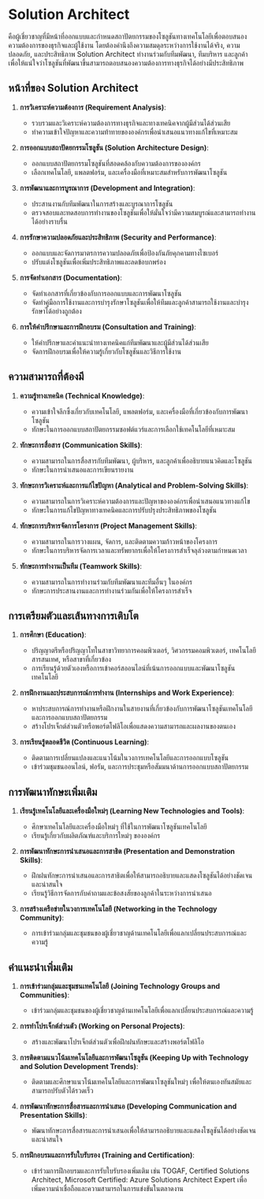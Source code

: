 # Solution Architect
คือผู้เชี่ยวชาญที่มีหน้าที่ออกแบบและกำหนดสถาปัตยกรรมของโซลูชันทางเทคโนโลยีเพื่อตอบสนองความต้องการของธุรกิจและผู้ใช้งาน โดยต้องคำนึงถึงความสมดุลระหว่างการใช้งานได้จริง, ความปลอดภัย, และประสิทธิภาพ Solution Architect ทำงานร่วมกับทีมพัฒนา, ทีมบริหาร และลูกค้าเพื่อให้แน่ใจว่าโซลูชันที่พัฒนาขึ้นสามารถตอบสนองความต้องการทางธุรกิจได้อย่างมีประสิทธิภาพ

## หน้าที่ของ Solution Architect

1. **การวิเคราะห์ความต้องการ (Requirement Analysis)**:
    - รวบรวมและวิเคราะห์ความต้องการทางธุรกิจและทางเทคนิคจากผู้มีส่วนได้ส่วนเสีย
    - ทำความเข้าใจปัญหาและความท้าทายขององค์กรเพื่อนำเสนอแนวทางแก้ไขที่เหมาะสม

2. **การออกแบบสถาปัตยกรรมโซลูชัน (Solution Architecture Design)**:
    - ออกแบบสถาปัตยกรรมโซลูชันที่สอดคล้องกับความต้องการขององค์กร
    - เลือกเทคโนโลยี, แพลตฟอร์ม, และเครื่องมือที่เหมาะสมสำหรับการพัฒนาโซลูชัน

3. **การพัฒนาและการบูรณาการ (Development and Integration)**:
    - ประสานงานกับทีมพัฒนาในการสร้างและบูรณาการโซลูชัน
    - ตรวจสอบและทดสอบการทำงานของโซลูชันเพื่อให้มั่นใจว่ามีความสมบูรณ์และสามารถทำงานได้อย่างราบรื่น

4. **การรักษาความปลอดภัยและประสิทธิภาพ (Security and Performance)**:
    - ออกแบบและจัดการมาตรการความปลอดภัยเพื่อป้องกันภัยคุกคามทางไซเบอร์
    - ปรับแต่งโซลูชันเพื่อเพิ่มประสิทธิภาพและลดข้อบกพร่อง

5. **การจัดทำเอกสาร (Documentation)**:
    - จัดทำเอกสารที่เกี่ยวข้องกับการออกแบบและการพัฒนาโซลูชัน
    - จัดทำคู่มือการใช้งานและการบำรุงรักษาโซลูชันเพื่อให้ทีมและลูกค้าสามารถใช้งานและบำรุงรักษาได้อย่างถูกต้อง

6. **การให้คำปรึกษาและการฝึกอบรม (Consultation and Training)**:
    - ให้คำปรึกษาและคำแนะนำทางเทคนิคแก่ทีมพัฒนาและผู้มีส่วนได้ส่วนเสีย
    - จัดการฝึกอบรมเพื่อให้ความรู้เกี่ยวกับโซลูชันและวิธีการใช้งาน

## ความสามารถที่ต้องมี

1. **ความรู้ทางเทคนิค (Technical Knowledge)**:
    - ความเข้าใจลึกซึ้งเกี่ยวกับเทคโนโลยี, แพลตฟอร์ม, และเครื่องมือที่เกี่ยวข้องกับการพัฒนาโซลูชัน
    - ทักษะในการออกแบบสถาปัตยกรรมซอฟต์แวร์และการเลือกใช้เทคโนโลยีที่เหมาะสม

2. **ทักษะการสื่อสาร (Communication Skills)**:
    - ความสามารถในการสื่อสารกับทีมพัฒนา, ผู้บริหาร, และลูกค้าเพื่ออธิบายแนวคิดและโซลูชัน
    - ทักษะในการนำเสนอและการเขียนรายงาน

3. **ทักษะการวิเคราะห์และการแก้ไขปัญหา (Analytical and Problem-Solving Skills)**:
    - ความสามารถในการวิเคราะห์ความต้องการและปัญหาขององค์กรเพื่อนำเสนอแนวทางแก้ไข
    - ทักษะในการแก้ไขปัญหาทางเทคนิคและการปรับปรุงประสิทธิภาพของโซลูชัน

4. **ทักษะการบริหารจัดการโครงการ (Project Management Skills)**:
    - ความสามารถในการวางแผน, จัดการ, และติดตามความก้าวหน้าของโครงการ
    - ทักษะในการบริหารจัดการเวลาและทรัพยากรเพื่อให้โครงการสำเร็จลุล่วงตามกำหนดเวลา

5. **ทักษะการทำงานเป็นทีม (Teamwork Skills)**:
    - ความสามารถในการทำงานร่วมกับทีมพัฒนาและทีมอื่นๆ ในองค์กร
    - ทักษะการประสานงานและการทำงานร่วมกันเพื่อให้โครงการสำเร็จ

## การเตรียมตัวและเส้นทางการเติบโต

1. **การศึกษา (Education)**:
    - ปริญญาตรีหรือปริญญาโทในสาขาวิทยาการคอมพิวเตอร์, วิศวกรรมคอมพิวเตอร์, เทคโนโลยีสารสนเทศ, หรือสาขาที่เกี่ยวข้อง
    - การเรียนรู้ด้วยตัวเองหรือการเข้าคอร์สออนไลน์ที่เน้นการออกแบบและพัฒนาโซลูชันเทคโนโลยี

2. **การฝึกงานและประสบการณ์การทำงาน (Internships and Work Experience)**:
    - หาประสบการณ์การทำงานหรือฝึกงานในสายงานที่เกี่ยวข้องกับการพัฒนาโซลูชันเทคโนโลยีและการออกแบบสถาปัตยกรรม
    - สร้างโปรเจ็กต์ส่วนตัวหรือพอร์ตโฟลิโอเพื่อแสดงความสามารถและผลงานของตนเอง

3. **การเรียนรู้ตลอดชีวิต (Continuous Learning)**:
    - ติดตามการเปลี่ยนแปลงและแนวโน้มในวงการเทคโนโลยีและการออกแบบโซลูชัน
    - เข้าร่วมชุมชนออนไลน์, ฟอรัม, และการประชุมหรือสัมมนาด้านการออกแบบสถาปัตยกรรม

## การพัฒนาทักษะเพิ่มเติม

1. **เรียนรู้เทคโนโลยีและเครื่องมือใหม่ๆ (Learning New Technologies and Tools)**:
    - ศึกษาเทคโนโลยีและเครื่องมือใหม่ๆ ที่ใช้ในการพัฒนาโซลูชันเทคโนโลยี
    - เรียนรู้เกี่ยวกับผลิตภัณฑ์และบริการใหม่ๆ ขององค์กร

2. **การพัฒนาทักษะการนำเสนอและการสาธิต (Presentation and Demonstration Skills)**:
    - ฝึกฝนทักษะการนำเสนอและการสาธิตเพื่อให้สามารถอธิบายและแสดงโซลูชันได้อย่างชัดเจนและน่าสนใจ
    - เรียนรู้วิธีการจัดการกับคำถามและข้อสงสัยของลูกค้าในระหว่างการนำเสนอ

3. **การสร้างเครือข่ายในวงการเทคโนโลยี (Networking in the Technology Community)**:
    - การเข้าร่วมกลุ่มและชุมชนของผู้เชี่ยวชาญด้านเทคโนโลยีเพื่อแลกเปลี่ยนประสบการณ์และความรู้

## คำแนะนำเพิ่มเติม

1. **การเข้าร่วมกลุ่มและชุมชนเทคโนโลยี (Joining Technology Groups and Communities)**:
    - เข้าร่วมกลุ่มและชุมชนของผู้เชี่ยวชาญด้านเทคโนโลยีเพื่อแลกเปลี่ยนประสบการณ์และความรู้

2. **การทำโปรเจ็กต์ส่วนตัว (Working on Personal Projects)**:
    - สร้างและพัฒนาโปรเจ็กต์ส่วนตัวเพื่อฝึกฝนทักษะและสร้างพอร์ตโฟลิโอ

3. **การติดตามแนวโน้มเทคโนโลยีและการพัฒนาโซลูชัน (Keeping Up with Technology and Solution Development Trends)**:
    - ติดตามและศึกษาแนวโน้มเทคโนโลยีและการพัฒนาโซลูชันใหม่ๆ เพื่อให้ตนเองทันสมัยและสามารถปรับตัวได้รวดเร็ว

4. **การพัฒนาทักษะการสื่อสารและการนำเสนอ (Developing Communication and Presentation Skills)**:
    - พัฒนาทักษะการสื่อสารและการนำเสนอเพื่อให้สามารถอธิบายและแสดงโซลูชันได้อย่างชัดเจนและน่าสนใจ

5. **การฝึกอบรมและการรับใบรับรอง (Training and Certification)**:
    - เข้าร่วมการฝึกอบรมและการรับใบรับรองเพิ่มเติม เช่น TOGAF, Certified Solutions Architect, Microsoft Certified: Azure Solutions Architect Expert เพื่อเพิ่มความน่าเชื่อถือและความสามารถในการแข่งขันในตลาดงาน